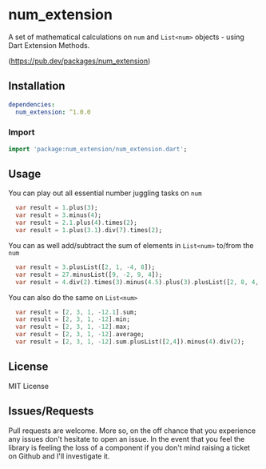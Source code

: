 # num_extension

A set of mathematical calculations on `num` and `List<num>` objects - using Dart Extension Methods.

(https://pub.dev/packages/num_extension)


## Installation
```yaml
dependencies:
  num_extension: ^1.0.0
```


### Import

```dart
import 'package:num_extension/num_extension.dart';
```


## Usage

You can play out all essential number juggling tasks on `num`
 
```dart
  var result = 1.plus(3);
  var result = 3.minus(4);
  var result = 2.1.plus(4).times(2);
  var result = 1.plus(3.1).div(7).times(2);
```

You can as well add/subtract the sum of elements in `List<num>` to/from the `num`

```dart
  var result = 3.plusList([2, 1, -4, 8]);
  var result = 27.minusList([9, -2, 9, 4]);
  var result = 4.div(2).times(3).minus(4.5).plus(3).plusList([2, 8, 4, 5]);
```


You can also do the same on `List<num>`

```dart
  var result = [2, 3, 1, -12.1].sum;
  var result = [2, 3, 1, -12].min;
  var result = [2, 3, 1, -12].max;
  var result = [2, 3, 1, -12].average;
  var result = [2, 3, 1, -12].sum.plusList([2,4]).minus(4).div(2);
```

## License

MIT License


## Issues/Requests

Pull requests are welcome. More so, on the off chance that you experience any issues don't hesitate to open an issue. In the event that you feel the library is feeling the loss of a component if you don't mind raising a ticket on Github and I'll investigate it.